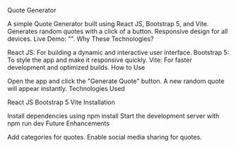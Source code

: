 Quote Generator

A simple Quote Generator built using React JS, Bootstrap 5, and Vite.
Generates random quotes with a click of a button.
Responsive design for all devices.
Live Demo: "".
Why These Technologies?

React JS: For building a dynamic and interactive user interface.
Bootstrap 5: To style the app and make it responsive quickly.
Vite: For faster development and optimized builds.
How to Use

Open the app and click the "Generate Quote" button.
A new random quote will appear instantly.
Technologies Used

React JS
Bootstrap 5
Vite
Installation


Install dependencies using npm install
Start the development server with npm run dev
Future Enhancements

Add categories for quotes.
Enable social media sharing for quotes.